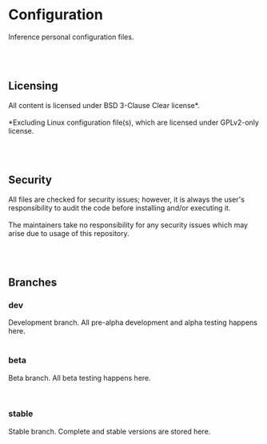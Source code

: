 <h1>Configuration</h1>
<p>Inference personal configuration files.</p>
<br>
<br>
<h2>Licensing</h2>
<p>All content is licensed under BSD 3-Clause Clear license&#42;.<br>
<br>
&#42;Excluding Linux configuration file(s), which are licensed under GPLv2-only license.</p>
<br>
<br>
<h2>Security</h2>
<p>All files are checked for security issues; however, it is always the user's responsibility to
audit the code before installing and/or executing it.<br>
<br>
The maintainers take no responsibility for any security issues which may arise due to usage of this
repository.</p>
<br>
<br>
<h2>Branches</h2>
<h3>dev</h3>
<p>Development branch. All pre-alpha development and alpha testing happens here.<br/>
<br>
<h3>beta</h3>
<p>Beta branch. All beta testing happens here.</p>
<br>
<h3>stable</h3>
<p>Stable branch. Complete and stable versions are stored here.<br/>
<br/>
